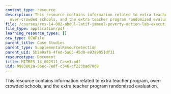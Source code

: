 ```yaml
---
content_type: resource
description: This resource contains information related to extra teacher program,
  over-crowded schools, and the extra teacher program randomized evaluation.
file: /courses/res-14-002-abdul-latif-jameel-poverty-action-lab-executive-training-evaluating-social-programs-2011-spring-2011/b983002a96ec7edfc346cf223bad78d8_MITRES_14_002S11_Case3.pdf
file_type: application/pdf
learning_resource_types: []
ocw_type: OCWFile
parent_title: Case Studies
parent_type: SupplementalResourceSection
parent_uid: 5b2e9af6-4fed-5a65-45d0-e9389051df31
resourcetype: Document
title: MITRES_14_002S11_Case3.pdf
uid: b983002a-96ec-7edf-c346-cf223bad78d8
---
```

This resource contains information related to extra teacher program, over-crowded schools, and the extra teacher program randomized evaluation.


